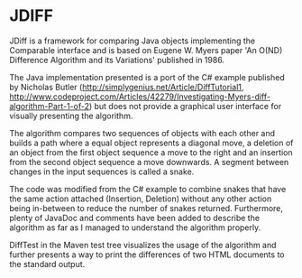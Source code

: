 JDIFF
=====

JDiff is a framework for comparing Java objects implementing the Comparable interface and is based on Eugene W. Myers paper 'An O(ND) Difference Algorithm and its Variations' published in 1986. 

The Java implementation presented is a port of the C# example published by Nicholas Butler (http://simplygenius.net/Article/DiffTutorial1, http://www.codeproject.com/Articles/42279/Investigating-Myers-diff-algorithm-Part-1-of-2) but does not provide a graphical user interface for visually presenting the algorithm.

The algorithm compares two sequences of objects with each other and builds a path where a equal object represents a diagonal move, a deletion of an object from the first object sequence a move to the right and an insertion from the second object sequence a move downwards. A segment between changes in the input sequences is called a snake.

The code was modified from the C# example to combine snakes that have the same action attached (Insertion, Deletion) without any other action being in-between to reduce the number of snakes returned. Furthermore, plenty of JavaDoc and comments have been added to describe the algorithm as far as I managed to understand the algorithm properly.

DiffTest in the Maven test tree visualizes the usage of the algorithm and further presents a way to print the differences of two HTML documents to the standard output.
